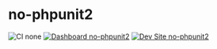 # no-phpunit2

![CI none](https://img.shields.io/badge/ci-none-orange.svg)
[![Dashboard no-phpunit2](https://img.shields.io/badge/dashboard-no_phpunit2-yellow.svg)](https://dashboard.pantheon.io/sites/033322e5-216e-41a9-998c-87c5be6a92f4#dev/code)
[![Dev Site no-phpunit2](https://img.shields.io/badge/site-no_phpunit2-blue.svg)](http://dev-no-phpunit2.pantheonsite.io/)